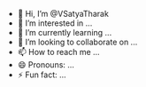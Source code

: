 - 👋 Hi, I’m @VSatyaTharak
- 👀 I’m interested in ...
- 🌱 I’m currently learning ...
- 💞️ I’m looking to collaborate on ...
- 📫 How to reach me ...
- 😄 Pronouns: ...
- ⚡ Fun fact: ...

<!---
VSatyaTharak/VSatyaTharak is a ✨ special ✨ repository because its `README.md` (this file) appears on your GitHub profile.
You can click the Preview link to take a look at your changes.
--->
